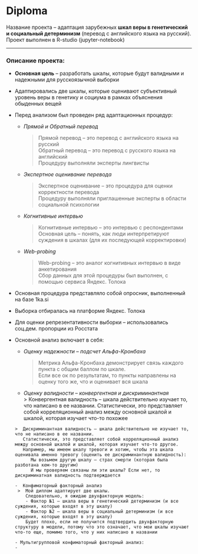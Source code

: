 # Diploma
Название проекта – адаптация зарубежных **шкал веры в генетический и социальный детерминизм** (перевод с английского языка на русский).   
Проект выполнен в R-studio (jupyter-notebook)

--- 
### Описание проекта:
- **Основная цель** – разработать шкалы, которые будут валидными и надежными для русскоязычной выборки
- Адаптировались две шкалы, которые оценивают субъективный уровень веры в генетику и социума в рамках объяснения обыденных вещей
- Перед анализом был проведен ряд адаптационных процедур:
  - *Прямой и Обратный перевод*  
       >  Прямой перевод – это перевод с английского языка на русский   
          Обратный перевод – это перевод с русского языка на английский   
          Процедуру выполняли эксперты лингвисты
  
  - *Экспертное оценивание перевода*  
       >  Экспертное оценивание – это процедура для оценки корректности перевода     
          Процедуру выполняли приглашенные эксперты в области социальной психологии 
  
  - *Когнитивные интервью*  
       >  Когнитивные интервью – это интервью с респондентами   
          Основная цель – понять, как люди интерпретируют суждения в шкалах (для их последующей корректировки)
  
  - *Web-probing*
      >  Web-probing – это аналог когнитивных интервью в виде анкетирования   
         Cбор данных для этой процедуры был выполнен, с помощью сервиса Яндекс. Толока 
         
- Основная процедура представляло собой опросник, выполненный на базе 1ka.si
- Выборка отбиралась на платформе Яндекс. Толока
- Для оценки репрезентативности выборки – использовались соц.дем. пропорции из Росстата
- Основной анализ включает в себя:
    - *Оценку надежности – подсчет Альфа-Кронбаха* 
      >  Метрика Альфа-Кронбаха демонстрирует связь каждого пункта с общим баллом по шкале.   
         Если все ок по результатам, то пункты направлены на оценку того же, что и оценивает вся шкала
         
     - *Оценку валидности – конвергентная и дискриминантная*     
      >  Конвергентная валидность – шкала действительно изучает то, что написано в ее названии. 
         Статистически, это представляет собой корреляционный анализ между основной шкалой и шкалой, которая изучает что-то похожее   
         
         
      >  Дискриминантная валидность – шкала действительно не изучает то, что не написано в ее названии. 
         Статистически, это представляет собой корреляционный анализ между основной шкалой и шкалой, которая изучает что-то другое.
         Например, мы имеем шкалу тревоги и хотим, чтобы эта шкала оценивала именно тревогу (оценить ее дискриминантную валидность):
            Мы возьмем другую шкалу – страх смерти (которая была разботана кем-то другим)
            И мы проверяем связаны ли эти шкалы? Если нет, то дискриминатная валидность подтверждается
           
      -  Конфиматорный факторный анализ 
       >  Мой диплом адаптирует две шкалы.   
          Следовательно, я ожидаю двухфакторную модель:
          - Фактор №1 – шкала веры в генетический детерминизм (и все суждения, которые входят в эту шкалу)
          - Фактор №2 – шкала веры в социальный детерминизм (и все суждения, которые входят в эту шкалу)
          Будет плохо, если не получится подтвердить двухфакторную структуру в модели, потому что это означает, что мои шкалы изучают что-то еще, помимо того, что у них написано в названии 
          
      - Мультигрупповой конфиматорный факторный анализ: 
      - 
         
        
